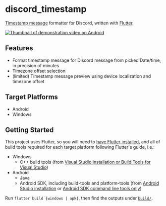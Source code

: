 # discord_timestamp
[Timestamp message](https://discord.com/developers/docs/reference#message-formatting) formatter for Discord, written with [Flutter](https://github.com/flutter).

[![Thumbnail of demonstration video on Android](https://img.youtube.com/vi/5Xmoa1KBEjA/sddefault.jpg)](https://www.youtube.com/watch?v=5Xmoa1KBEjA)

## Features
- Format timestamp message for Discord message from picked Date/time, in precision of minutes
- Timezone offset selection
- (limited) Timestamp message preview using device localization and timezone offset

## Target Platforms
- Android
- Windows

## Getting Started
This project uses Flutter, so you will need to [have Flutter installed](https://docs.flutter.dev/get-started/install),
and all of build tools required for each target platform following Flutter's guide, i.e.:
- Windows
    - C++ build tools (from [Visual Studio installation or Build Tools for Visual Studio](https://visualstudio.microsoft.com/zh-hant/downloads/))
- Android
    - Java
    - Android SDK, including build-tools and platform-tools
      (from [Android Studio installation](https://developer.android.com/studio#android-studio)
      or [Android SDK command line tools only](https://developer.android.com/studio#command-line-tools-only))

Run `flutter build {windows | apk}`, then find the outputs under [`build/`](./build/).
